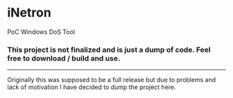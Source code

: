 # iNetron
PoC Windows DoS Tool

### This project is not finalized and is just a dump of code. Feel free to download / build and use. 

---

Originally this was supposed to be a full release but due to problems and lack of motivation I have decided to dump the project here.

